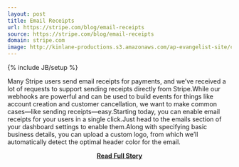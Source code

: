 ```yaml
---
layout: post
title: Email Receipts
url: https://stripe.com/blog/email-receipts
source: https://stripe.com/blog/email-receipts
domain: stripe.com
image: http://kinlane-productions.s3.amazonaws.com/ap-evangelist-site/curated/screenshots/9331_stripe_com.png
---
```

{% include JB/setup %}<p>Many Stripe users send email receipts for payments, and we’ve received a lot of requests to support sending receipts directly from Stripe.While our webhooks are powerful and can be used to build events for things like account creation and customer cancellation, we want to make common cases—like sending receipts—easy.Starting today, you can enable email receipts for your users in a single click.Just head to the emails section of your dashboard settings to enable them.Along with specifying basic business details, you can upload a custom logo, from which we’ll automatically detect the optimal header color for the email.</p>
<center><p><a href="https://stripe.com/blog/email-receipts" style='padding:25px; font-sze:18px; font-weight: bold;'>Read Full Story</a></p></center>
